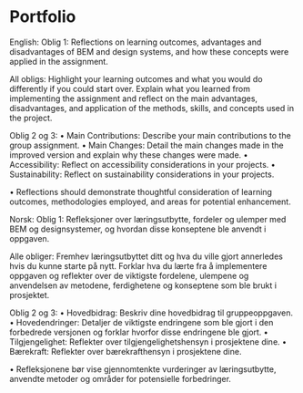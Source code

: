 # Portfolio

English:
Oblig 1:
Reflections on learning outcomes, advantages and disadvantages of BEM and design systems, and how these concepts were applied in the assignment.

All obligs:
Highlight your learning outcomes and what you would do differently if you could start over. Explain what you learned from implementing the assignment and reflect on the main advantages, disadvantages, and application of the methods, skills, and concepts used in the project.

Oblig 2 og 3:
• Main Contributions: Describe your main contributions to the
group assignment.
• Main Changes: Detail the main changes made in the improved
version and explain why these changes were made.
• Accessibility: Reflect on accessibility considerations in your
projects.
• Sustainability: Reflect on sustainability considerations in your projects.

• Reflections should demonstrate thoughtful consideration of learning outcomes, methodologies employed, and areas for potential enhancement.




Norsk:
Oblig 1:
Refleksjoner over læringsutbytte, fordeler og ulemper med BEM og designsystemer, og hvordan disse konseptene ble anvendt i oppgaven.

Alle obliger:
Fremhev læringsutbyttet ditt og hva du ville gjort annerledes hvis du kunne starte på nytt. Forklar hva du lærte fra å implementere oppgaven og reflekter over de viktigste fordelene, ulempene og anvendelsen av metodene, ferdighetene og konseptene som ble brukt i prosjektet.

Oblig 2 og 3:
• Hovedbidrag: Beskriv dine hovedbidrag til gruppeoppgaven.
• Hovedendringer: Detaljer de viktigste endringene som ble gjort i den forbedrede versjonen og forklar hvorfor disse endringene ble gjort.
• Tilgjengelighet: Reflekter over tilgjengelighetshensyn i prosjektene dine.
• Bærekraft: Reflekter over bærekrafthensyn i prosjektene dine.

• Refleksjonene bør vise gjennomtenkte vurderinger av læringsutbytte, anvendte metoder og områder for potensielle forbedringer.